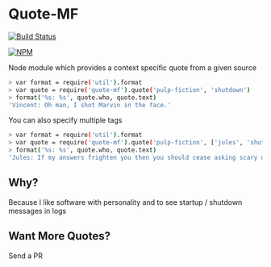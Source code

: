 # Quote-MF
[![Build Status](https://travis-ci.org/acuminous/quote-mf.svg?branch=master)](https://travis-ci.org/acuminous/quote-mf)

[![NPM](https://nodei.co/npm/quote-mf.png?downloads=true)](https://nodei.co/npm/quote-mf/)


Node module which provides a context specific quote from a given source

```bash
> var format = require('util').format
> var quote = require('quote-mf').quote('pulp-fiction', 'shutdown')
> format('%s: %s', quote.who, quote.text)
'Vincent: Oh man, I shot Marvin in the face.'
```

You can also specify multiple tags

```bash
> var format = require('util').format
> var quote = require('quote-mf').quote('pulp-fiction', ['jules', 'shutdown'])
> format('%s: %s', quote.who, quote.text)
'Jules: If my answers frighten you then you should cease asking scary questions.'
```

## Why?
Because I like software with personality and to see startup / shutdown messages in logs

## Want More Quotes?
Send a PR
